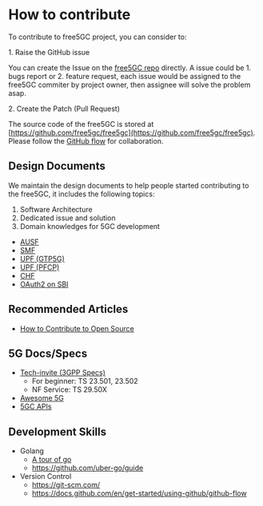 <!-- Google tag (gtag.js) --> <script async src="https://www.googletagmanager.com/gtag/js?id=G-JETJ7TJ805"></script> <script> window.dataLayer = window.dataLayer || []; function gtag(){dataLayer.push(arguments);} gtag('js', new Date()); gtag('config', 'G-JETJ7TJ805'); </script>

# How to contribute

To contribute to free5GC project, you can consider to:

1\. Raise the GitHub issue

You can create the Issue on the [free5GC repo](https://github.com/free5gc/free5gc) directly.
A issue could be 1. bugs report or 2. feature request, each issue would be assigned to the free5GC commiter by project owner, then assignee will solve the problem asap.

2\. Create the Patch (Pull Request)

The source code of the free5GC is stored at [https://github.com/free5gc/free5gc](https://github.com/free5gc/free5gc).
Please follow the [GitHub flow](https://docs.github.com/en/get-started/using-github/github-flow) for collaboration.


## Design Documents

We maintain the design documents to help people started contributing to the free5GC, it includes the following topics:
1. Software Architecture
2. Dedicated issue and solution
3. Domain knowledges for 5GC development

- [AUSF](./Ausf/design.md)
- [SMF](./Smf/design.md)
- [UPF (GTP5G)](./Gtp5g/design.md)
- [UPF (PFCP)](./Upf_PFCP/design.md)
- [CHF](./Chf/design.md)
- [OAuth2 on SBI](./OAuth2/OAuth2Design.md)

## Recommended Articles

- [How to Contribute to Open Source](https://opensource.guide/how-to-contribute/)

## 5G Docs/Specs

- [Tech-invite (3GPP Specs)](https://www.tech-invite.com/)
    - For beginner: TS 23.501, 23.502
    - NF Service: TS 29.50X
- [Awesome 5G](https://github.com/calee0219/awesome-5g)
- [5GC APIs](https://github.com/jdegre/5GC_APIs)

## Development Skills

- Golang
    - [A tour of go](https://go.dev/tour/welcome/1)
    - https://github.com/uber-go/guide
- Version Control
    - https://git-scm.com/
    - https://docs.github.com/en/get-started/using-github/github-flow